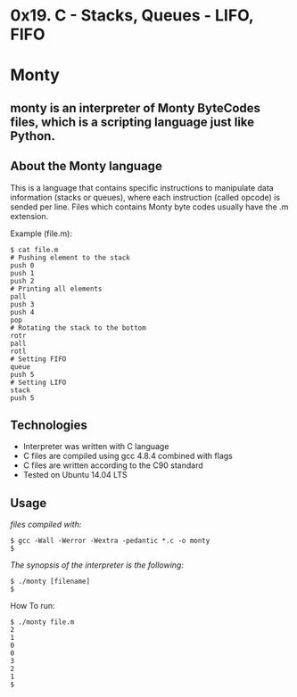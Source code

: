 # 0x19. C - Stacks, Queues - LIFO, FIFO
# Monty
## monty is an interpreter of Monty ByteCodes files, which is a scripting language just like Python.

## About the Monty language
This is a language that contains specific instructions to manipulate data information (stacks or queues), where each instruction (called opcode) is sended per line. Files which contains Monty byte codes usually have the .m extension.

Example (file.m):
```
$ cat file.m
# Pushing element to the stack
push 0
push 1
push 2
# Printing all elements
pall
push 3
push 4
pop
# Rotating the stack to the bottom
rotr
pall
rotl
# Setting FIFO
queue
push 5
# Setting LIFO
stack
push 5
```
## Technologies
- Interpreter was written with C language
- C files are compiled using gcc 4.8.4 combined with flags
- C files are written according to the C90 standard
- Tested on Ubuntu 14.04 LTS

## Usage
*files compiled with:*
```
$ gcc -Wall -Werror -Wextra -pedantic *.c -o monty
$
```
*The synopsis of the interpreter is the following:*
```
$ ./monty [filename]
$
```
How To run:
```
$ ./monty file.m
2
1
0
0
3
2
1
$
```